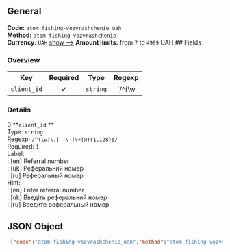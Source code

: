 ## General 
**Code:** `atom-fishing-vozvrashchenie_uah`  
**Method:** `atom-fishing-vozvrashchenie`  
**Currency:** `UAH` [show -->]() 
**Amount limits:** from `7`  to `4999`  UAH ## Fields 
### Overview 
|Key|Required|Type|Regexp| 
|:---:|:---:|:---:|:---:| 
|`client_id` |✔ |`string` |`/^(\w|\.| |\-|\+|@){1,128}$/` | 
 
### Details 
0 **`client_id` **  
Type: `string`  
Regexp: `/^(\w|\.| |\-|\+|@){1,128}$/`  
Required: `1`  
Label:  
: [en] Referral number  
: [uk] Реферальний номер  
: [ru] Реферальный номер  
Hint:  
: [en] Enter referral number  
: [uk] Введіть реферальний номер  
: [ru] Введите реферальный номер  
## JSON Object 
```json
 {"code":"atom-fishing-vozvrashchenie_uah","method":"atom-fishing-vozvrashchenie","currency":"UAH","fields":[{"key":"client_id","type":"string","label":{"en":"Referral number","uk":"\u0420\u0435\u0444\u0435\u0440\u0430\u043b\u044c\u043d\u0438\u0439 \u043d\u043e\u043c\u0435\u0440","ru":"\u0420\u0435\u0444\u0435\u0440\u0430\u043b\u044c\u043d\u044b\u0439 \u043d\u043e\u043c\u0435\u0440"},"regexp":"\/^(\\w|\\.| |\\-|\\+|@){1,128}$\/","required":true,"position":1,"hint":{"en":"Enter referral number","uk":"\u0412\u0432\u0435\u0434\u0456\u0442\u044c \u0440\u0435\u0444\u0435\u0440\u0430\u043b\u044c\u043d\u0438\u0439 \u043d\u043e\u043c\u0435\u0440","ru":"\u0412\u0432\u0435\u0434\u0438\u0442\u0435 \u0440\u0435\u0444\u0435\u0440\u0430\u043b\u044c\u043d\u044b\u0439 \u043d\u043e\u043c\u0435\u0440"},"example":"261143"}],"amount_min":7,"amount_max":4999}```  
